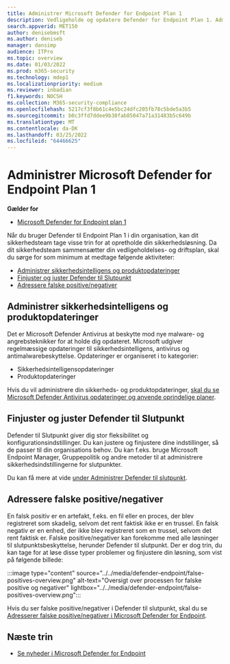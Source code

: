 ```yaml
---
title: Administrer Microsoft Defender for Endpoint Plan 1
description: Vedligeholde og opdatere Defender for Endpoint Plan 1. Administrer indstillinger, få opdateringer, og håndter falske positive/negativer.
search.appverid: MET150
author: denisebmsft
ms.author: deniseb
manager: dansimp
audience: ITPro
ms.topic: overview
ms.date: 01/03/2022
ms.prod: m365-security
ms.technology: mdep1
ms.localizationpriority: medium
ms.reviewer: inbadian
f1.keywords: NOCSH
ms.collection: M365-security-compliance
ms.openlocfilehash: 5217cf3f8b61c4e5bc24dfc205fb78c5bde5a3b5
ms.sourcegitcommit: b0c3ffd7ddee9b30fab85047a71a31483b5c649b
ms.translationtype: MT
ms.contentlocale: da-DK
ms.lasthandoff: 03/25/2022
ms.locfileid: "64466625"
---
```

# <a name="manage-microsoft-defender-for-endpoint-plan-1"></a>Administrer Microsoft Defender for Endpoint Plan 1

**Gælder for**
- [Microsoft Defender for Endpoint plan 1](https://go.microsoft.com/fwlink/p/?linkid=2154037)

Når du bruger Defender til Endpoint Plan 1 i din organisation, kan dit sikkerhedsteam tage visse trin for at opretholde din sikkerhedsløsning. Da dit sikkerhedsteam sammensætter din vedligeholdelses- og driftsplan, skal du sørge for som minimum at medtage følgende aktiviteter:

- [Administrer sikkerhedsintelligens og produktopdateringer](#manage-security-intelligence-and-product-updates)
- [Finjuster og juster Defender til Slutpunkt](#fine-tune-and-adjust-defender-for-endpoint)
- [Adressere falske positive/negativer](#address-false-positivesnegatives)

## <a name="manage-security-intelligence-and-product-updates"></a>Administrer sikkerhedsintelligens og produktopdateringer

Det er Microsoft Defender Antivirus at beskytte mod nye malware- og angrebsteknikker for at holde dig opdateret. Microsoft udgiver regelmæssige opdateringer til sikkerhedsintelligens, antivirus og antimalwarebeskyttelse. Opdateringer er organiseret i to kategorier: 

- Sikkerhedsintelligensopdateringer
- Produktopdateringer 

Hvis du vil administrere din sikkerheds- og produktopdateringer, [skal du se Microsoft Defender Antivirus opdateringer og anvende oprindelige planer](manage-updates-baselines-microsoft-defender-antivirus.md).

## <a name="fine-tune-and-adjust-defender-for-endpoint"></a>Finjuster og juster Defender til Slutpunkt

Defender til Slutpunkt giver dig stor fleksibilitet og konfigurationsindstillinger. Du kan justere og finjustere dine indstillinger, så de passer til din organisations behov. Du kan f.eks. bruge Microsoft Endpoint Manager, Gruppepolitik og andre metoder til at administrere sikkerhedsindstillingerne for slutpunkter. 

Du kan få mere at vide [under Administrer Defender til slutpunkt](manage-mde-post-migration.md).

## <a name="address-false-positivesnegatives"></a>Adressere falske positive/negativer

En falsk positiv er en artefakt, f.eks. en fil eller en proces, der blev registreret som skadelig, selvom det rent faktisk ikke er en trussel. En falsk negativ er en enhed, der ikke blev registreret som en trussel, selvom det rent faktisk er. Falske positive/negativer kan forekomme med alle løsninger til slutpunktsbeskyttelse, herunder Defender til slutpunkt. Der er dog trin, du kan tage for at løse disse typer problemer og finjustere din løsning, som vist på følgende billede:

:::image type="content" source="../../media/defender-endpoint/false-positives-overview.png" alt-text="Oversigt over processen for falske positive og negativer" lightbox="../../media/defender-endpoint/false-positives-overview.png":::

Hvis du ser falske positive/negativer i Defender til slutpunkt, skal du se [Adresserer falske positive/negativer i Microsoft Defender for Endpoint](defender-endpoint-false-positives-negatives.md).

## <a name="next-steps"></a>Næste trin

- [Se nyheder i Microsoft Defender for Endpoint](whats-new-in-microsoft-defender-endpoint.md)